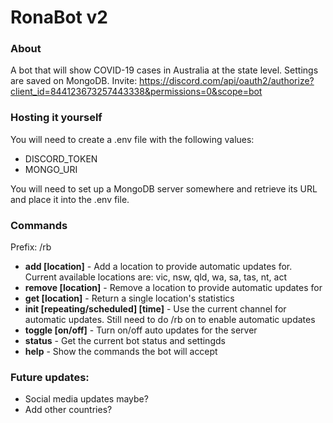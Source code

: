 # RonaBot v2
### About
A bot that will show COVID-19 cases in Australia at the state level. Settings are saved on MongoDB.
Invite: https://discord.com/api/oauth2/authorize?client_id=844123673257443338&permissions=0&scope=bot

### Hosting it yourself
You will need to create a .env file with the following values:
- DISCORD_TOKEN
- MONGO_URI

You will need to set up a MongoDB server somewhere and retrieve its URL and place it into the .env file.

### Commands
Prefix: /rb
- **add [location]** - Add a location to provide automatic updates for. Current available locations are: vic, nsw, qld, wa, sa, tas, nt, act
- **remove [location]** - Remove a location to provide automatic updates for
- **get [location]** - Return a single location's statistics
- **init [repeating/scheduled] [time]** - Use the current channel for automatic updates. Still need to do /rb on to enable automatic updates
- **toggle [on/off]** - Turn on/off auto updates for the server
- **status** - Get the current bot status and settingds
- **help** - Show the commands the bot will accept

### Future updates:
- Social media updates maybe?
- Add other countries?
